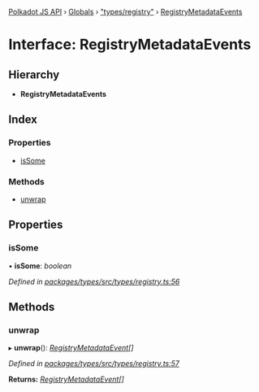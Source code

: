 [Polkadot JS API](../README.md) › [Globals](../globals.md) › ["types/registry"](../modules/_types_registry_.md) › [RegistryMetadataEvents](_types_registry_.registrymetadataevents.md)

# Interface: RegistryMetadataEvents

## Hierarchy

* **RegistryMetadataEvents**

## Index

### Properties

* [isSome](_types_registry_.registrymetadataevents.md#issome)

### Methods

* [unwrap](_types_registry_.registrymetadataevents.md#unwrap)

## Properties

###  isSome

• **isSome**: *boolean*

*Defined in [packages/types/src/types/registry.ts:56](https://github.com/polkadot-js/api/blob/553b3df0b/packages/types/src/types/registry.ts#L56)*

## Methods

###  unwrap

▸ **unwrap**(): *[RegistryMetadataEvent](_types_registry_.registrymetadataevent.md)[]*

*Defined in [packages/types/src/types/registry.ts:57](https://github.com/polkadot-js/api/blob/553b3df0b/packages/types/src/types/registry.ts#L57)*

**Returns:** *[RegistryMetadataEvent](_types_registry_.registrymetadataevent.md)[]*
